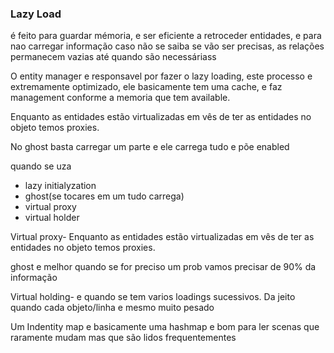 ### Lazy Load

é feito para guardar mémoria, e ser eficiente a retroceder entidades, e para nao carregar informação caso não se saiba se vão ser precisas, as relações permanecem vazias até quando são necessáriass

O entity manager e responsavel por fazer o lazy loading, este processo e extremamente optimizado, ele basicamente tem uma cache, e faz management conforme a memoria que tem available.

Enquanto as entidades estão virtualizadas em vês de ter as entidades no objeto temos proxies.

No ghost basta carregar um parte e ele carrega tudo e põe enabled

quando se uza 

- lazy initialyzation
- ghost(se tocares em um tudo carrega)
- virtual proxy
- virtual holder

Virtual proxy- Enquanto as entidades estão virtualizadas em vês de ter as entidades no objeto temos proxies.

ghost e melhor quando se for preciso um prob vamos precisar de 90% da informação

Virtual holding- e quando se tem varios loadings sucessivos. Da jeito quando cada objeto/linha e mesmo muito pesado

Um Indentity map e basicamente uma hashmap e bom para ler scenas que raramente mudam mas que são lidos frequentementes
